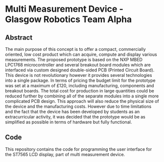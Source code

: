 # Multi Measurement Device - Glasgow Robotics Team Alpha

## Abstract

The main purpose of this concept is to offer a compact, commercially oriented, low cost product which can acquire, compute and display various measurements.
The proposed prototype is based on the NXP MBED LPC1768 microcontroller and several breakout board modules which are interfaced via custom designed double-sided PCB (Printed Circuit Board). 
This device is not revolutionary however it provides several technologies into a single package. In terms of pricing the budget limit for the prototype was set at a maximum of £120, including manufacturing, components and breakout boards. The total cost for production in large quantities could be reduced further by combining all of the separate modules into a single more complicated PCB design. 
This approach will also reduce the physical size of the device and the manufacturing costs. 
However due to time limitations and the fact that the device has been developed by students as an extracurricular activity, it was decided that the prototype would be as simplified as possible in terms of hardware but fully functional. 

## Code

This repository contains the code for programming the user interface for the ST7565 LCD display, part of multi measurement device.
